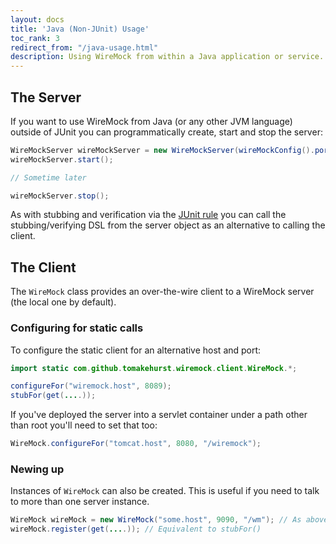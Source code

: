 ```yaml
---
layout: docs
title: 'Java (Non-JUnit) Usage'
toc_rank: 3
redirect_from: "/java-usage.html"
description: Using WireMock from within a Java application or service.
---
```


## The Server


If you want to use WireMock from Java (or any other JVM language)
outside of JUnit you can programmatically create, start and stop the
server:

```java
WireMockServer wireMockServer = new WireMockServer(wireMockConfig().port(8089)); //No-args constructor will start on port 8080, no HTTPS
wireMockServer.start();

// Sometime later

wireMockServer.stop();
```

As with stubbing and verification via the [JUnit rule](/docs/junit-rule/) you can call the
stubbing/verifying DSL from the server object as an alternative to
calling the client.

## The Client


The `WireMock` class provides an over-the-wire client to a WireMock
server (the local one by default).

### Configuring for static calls


To configure the static client for an alternative host and port:

```java
import static com.github.tomakehurst.wiremock.client.WireMock.*;

configureFor("wiremock.host", 8089);
stubFor(get(....));
```

If you've deployed the server into a servlet container under a path
other than root you'll need to set that too:

```java
WireMock.configureFor("tomcat.host", 8080, "/wiremock");
```

### Newing up


Instances of `WireMock` can also be created. This is useful if you need
to talk to more than one server instance.

```java
WireMock wireMock = new WireMock("some.host", 9090, "/wm"); // As above, 3rd param is for non-root servlet deployments
wireMock.register(get(....)); // Equivalent to stubFor()
```

